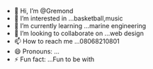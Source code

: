 - 👋 Hi, I’m @Gremond
- 👀 I’m interested in ...basketball,music
- 🌱 I’m currently learning ...marine engineering
- 💞️ I’m looking to collaborate on ...web design
- 📫 How to reach me ...08068210801
- 😄 Pronouns: ...
- ⚡ Fun fact: ...Fun to be with

<!---
Gremond/Gremond is a ✨ special ✨ repository because its `README.md` (this file) appears on your GitHub profile.
You can click the Preview link to take a look at your changes.
--->
